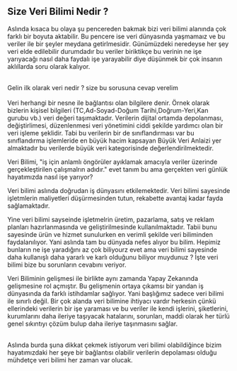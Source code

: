 ## Size Veri Bilimi Nedir ?

Aslında kısaca bu olaya şu pencereden bakmak bizi veri bilimi alanında çok farklı bir boyuta aktabilir. Bu pencere ise veri dünyasında yaşmamaız ve bu veriler ile bir şeyler meydana getirlmesidir. Günümüzdeki neredeyse her şey veri elde edilebilir durumdadır bu veriler biriktikçe bu verinin ne işe yarıyacağı nasıl daha faydalı işe yarayabilir diye düşünmek bir çok insanın  aklıllarda soru olarak kalıyor.

<br/>
Gelin ilk olarak veri nedir ? size bu sorusuna cevap verelim <br/>
<br/>
Veri herhangi bir nesne ile bağlantısı olan bilgilere denir. Örnek olarak bizlerin kişisel bilgileri (TC,Ad-Soyad-Doğum Tarihi,Doğrum-Yeri,Kan gurubu vb.) veri değeri taşımaktadır. Verilerin dijital ortamda depolanması, değiştirlimesi, düzenlenmesi veri yönetimini ciddi şekilde yardımcı olan bir veri işleme şeklidir. Tabi bu verilerin bir de sınıflandırması var bu sınıflandırma işlemleride en büyük hacim kapsayan <storng>Büyük Veri Anlaizi<storng/> yer almaktadır bu verilerde büyük veri kategorisinde değerlendirilmektedir.

<br/>

Veri Bilimi, "iş için anlamlı öngörüler ayıklamak amacıyla veriler üzerinde gerçekleştirilen çalışmalrın adıdır." evet tanım bu ama gerçekten veri günlük hayatımızda nasıl işe yarıyor?  <br/>

Veri bilimi aslında doğrudan iş dünyasını etkilemektedir. Veri bilimi sayesinde  işletmlerin maliyetleri düşürmesinden tutun, rekabette avantaj kadar fayda  sağlamaktadır. <br/>

Yine veri bilimi sayseinde işletmelrin üretim, pazarlama, satış ve reklam planları hazırlanmasında ve geliştirilmesinde kullanılmaktadır.
Tabii bunu sayesinde ürün ve hizmet sunulurken en verimli şekilde veri biliminden faydalanılıyor. Yani aslında tam bu dünyada nefes alıyor bu bilim. Hepimiz bunların ne işe yaradığını az çok biliyourz evet ama veri bilimi sayesinde daha kullanışlı daha yararlı ve karlı olduğunu biliyor muydunuz ? İşte veri bilimi bize bu sorunların cevabını veriyor.
<br/>

Veri Biliminin gelişmesi ile birlikte aynı zamanda Yapay Zekanında gelişmesine rol açmıştır. Bu gelişmenin ortaya çıkamsı bir yandan iş dünyasında da farklı istihdamlar sağlıyor. Yani başlığımız sadece veri bilimi ile sınırlı değil. Bir çok alanda veri bilimine ihtiyacı vardır herkesin çünkü ellerindeki verilerin bir işe yaraması ve bu veriler ile kendi işlerini, şiketlerini, kurumlarını daha ileriye taşıyacak hatalarını, sorunları, maddi olarak her türlü genel sıkıntıyı çözüm bulup daha ileriye taşınmasını sağlar.

<br/>
 Aslında burda şuna dikkat çekmek istiyorum veri bilimi olabildiğince bizim hayatımızdaki her şeye bir bağlantısı olabilir verilerin depolaması olduğu mühdetçe veri bilimi her zaman var olucak. 